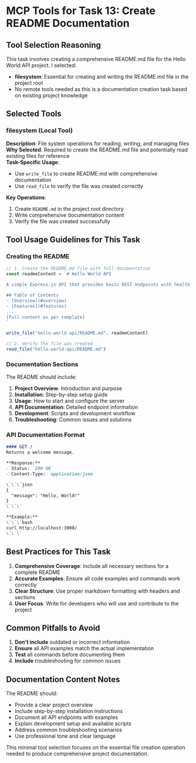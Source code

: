 # MCP Tools for Task 13: Create README Documentation

## Tool Selection Reasoning
This task involves creating a comprehensive README.md file for the Hello World API project. I selected:
- **filesystem**: Essential for creating and writing the README.md file in the project root
- No remote tools needed as this is a documentation creation task based on existing project knowledge

## Selected Tools

### filesystem (Local Tool)
**Description**: File system operations for reading, writing, and managing files  
**Why Selected**: Required to create the README.md file and potentially read existing files for reference  
**Task-Specific Usage**: 
- Use `write_file` to create README.md with comprehensive documentation
- Use `read_file` to verify the file was created correctly

**Key Operations**:
1. Create `README.md` in the project root directory
2. Write comprehensive documentation content
3. Verify the file was created successfully

## Tool Usage Guidelines for This Task

### Creating the README
```javascript
// 1. Create the README.md file with full documentation
const readmeContent = `# Hello World API

A simple Express.js API that provides basic REST endpoints with health monitoring.

## Table of Contents
- [Overview](#overview)
- [Features](#features)
...
[Full content as per template]
`

write_file("hello-world-api/README.md", readmeContent)

// 2. Verify the file was created
read_file("hello-world-api/README.md")
```

### Documentation Sections
The README should include:
1. **Project Overview**: Introduction and purpose
2. **Installation**: Step-by-step setup guide
3. **Usage**: How to start and configure the server
4. **API Documentation**: Detailed endpoint information
5. **Development**: Scripts and development workflow
6. **Troubleshooting**: Common issues and solutions

### API Documentation Format
```markdown
#### GET /
Returns a welcome message.

**Response:**
- Status: `200 OK`
- Content-Type: `application/json`

\`\`\`json
{
  "message": "Hello, World!"
}
\`\`\`

**Example:**
\`\`\`bash
curl http://localhost:3000/
\`\`\`
```

## Best Practices for This Task

1. **Comprehensive Coverage**: Include all necessary sections for a complete README
2. **Accurate Examples**: Ensure all code examples and commands work correctly
3. **Clear Structure**: Use proper markdown formatting with headers and sections
4. **User Focus**: Write for developers who will use and contribute to the project

## Common Pitfalls to Avoid

1. **Don't include** outdated or incorrect information
2. **Ensure** all API examples match the actual implementation
3. **Test** all commands before documenting them
4. **Include** troubleshooting for common issues

## Documentation Content Notes

The README should:
- Provide a clear project overview
- Include step-by-step installation instructions
- Document all API endpoints with examples
- Explain development setup and available scripts
- Address common troubleshooting scenarios
- Use professional tone and clear language

This minimal tool selection focuses on the essential file creation operation needed to produce comprehensive project documentation.